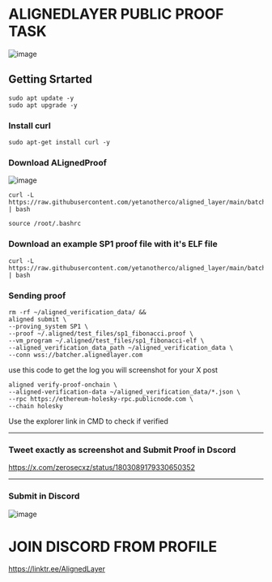 # ALIGNEDLAYER PUBLIC PROOF TASK  


![image](https://github.com/zerosecxz/Aligned-Tesnet/assets/155688584/e9127513-3920-494d-a426-342869635455)


## Getting Srtarted 

```
sudo apt update -y
sudo apt upgrade -y
```

### Install curl 
```
sudo apt-get install curl -y
```

### Download ALignedProof 

![image](https://github.com/zerosecxz/Aligned-Tesnet/assets/155688584/82bc26e5-5dfe-4743-87c4-a23bab8f5934)


```
curl -L https://raw.githubusercontent.com/yetanotherco/aligned_layer/main/batcher/aligned/install_aligned.sh | bash
```

```
source /root/.bashrc
```


### Download an example SP1 proof file with it's ELF file 

```
curl -L https://raw.githubusercontent.com/yetanotherco/aligned_layer/main/batcher/aligned/get_proof_test_files.sh | bash
```


### Sending proof 

```
rm -rf ~/aligned_verification_data/ &&
aligned submit \
--proving_system SP1 \
--proof ~/.aligned/test_files/sp1_fibonacci.proof \
--vm_program ~/.aligned/test_files/sp1_fibonacci-elf \
--aligned_verification_data_path ~/aligned_verification_data \
--conn wss://batcher.alignedlayer.com
```

use this code to get the log you will screenshot for your X post
```
aligned verify-proof-onchain \
--aligned-verification-data ~/aligned_verification_data/*.json \
--rpc https://ethereum-holesky-rpc.publicnode.com \
--chain holesky
```


Use the explorer link in CMD to check if verified 

----------------------

### Tweet exactly as screenshot and Submit Proof in Dscord 

https://x.com/zerosecxz/status/1803089179330650352

--------------------------
### Submit in Discord 

![image](https://github.com/zerosecxz/Aligned-Tesnet/assets/155688584/f5f9cbcd-52fb-449c-988e-00a584f93f1b)


# JOIN DISCORD FROM PROFILE 
https://linktr.ee/AlignedLayer





